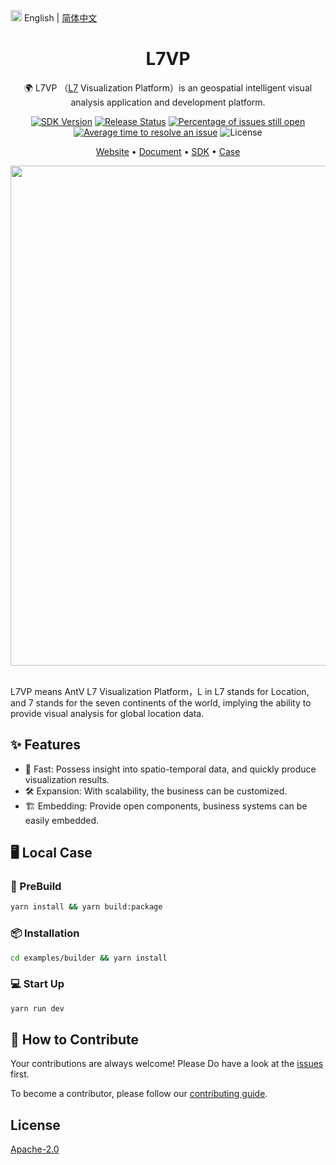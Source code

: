<img src="https://gw.alipayobjects.com/zos/antfincdn/R8sN%24GNdh6/language.svg" width="18"> English | [简体中文](./README.md)

<h1 align="center">L7VP</h1>

<div align="center">

🌍 L7VP （<a href="https://github.com/antvis/L7">L7</a> Visualization Platform）is an geospatial intelligent visual analysis application and development platform.

[![SDK Version](https://badgen.net/npm/v/@antv/li-sdk)](https://npmjs.com/@antv/li-sdk) [![Release Status](https://github.com/antvis/L7VP/workflows/release/badge.svg)](https://github.com/antvis/L7VP/actions?query=workflow:release) [![Percentage of issues still open](http://isitmaintained.com/badge/open/antvis/l7vp.svg)](http://isitmaintained.com/project/antvis/l7vp 'Percentage of issues still open') [![Average time to resolve an issue](http://isitmaintained.com/badge/resolution/antvis/l7vp.svg)](http://isitmaintained.com/project/antvis/l7vp 'Average time to resolve an issue') ![License](https://flat-badgen.vercel.app/github/license/antvis/L7VP)

<p align="center">
  <a href="https://locationinsight.antv.antgroup.com">Website</a> •
  <a href="https://www.yuque.com/antv/htpfbw">Document</a> •
  <a href="https://www.yuque.com/antv/htpfbw/cmp1vz2u5p07ghrt">SDK</a> •
  <a href="https://locationinsight.antv.antgroup.com/#/case">Case</a>
</p>

<div align="center">
  <img src="https://mdn.alipayobjects.com/huamei_qa8qxu/afts/img/A*EAcUQb_UzAEAAAAAAAAAAAAADmJ7AQ/original.png" width="800">
</div>

</div>

<br>

L7VP means AntV L7 Visualization Platform，L in L7 stands for Location, and 7 stands for the seven continents of the world, implying the ability to provide visual analysis for global location data.

## ✨ Features

- 🚀 Fast: Possess insight into spatio-temporal data, and quickly produce visualization results.
- 🛠 Expansion: With scalability, the business can be customized.
- 🏗 Embedding: Provide open components, business systems can be easily embedded.

## 🖥 Local Case

### 🔨 PreBuild

```bash
yarn install && yarn build:package
```

### 📦 Installation

```bash
cd examples/builder && yarn install
```

### 💻 Start Up

```bash
yarn run dev
```

## 🤝 How to Contribute

Your contributions are always welcome! Please Do have a look at the [issues](https://github.com/antvis/l7vp/issues) first.

To become a contributor, please follow our [contributing guide](https://github.com/antvis/l7vp/blob/master/CONTRIBUTING.md).

## License

[Apache-2.0](./LICENSE)
